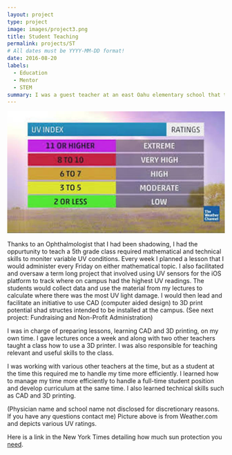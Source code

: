 ```yaml
---
layout: project
type: project
image: images/project3.png
title: Student Teaching
permalink: projects/ST
# All dates must be YYYY-MM-DD format!
date: 2016-08-20
labels:
  - Education
  - Mentor
  - STEM
summary: I was a guest teacher at an east Oahu elementary school that taught algebra 1 concepts and sun safety.
---
```


<img class="ui medium right floated rounded image" src="/images/UV.jpeg">

Thanks to an Ophthalmologist that I had been shadowing, I had the oppurtunity to teach a 5th grade class required mathematical and technical skills to moniter variable UV conditions. Every week I planned a lesson that I would administer every Friday on either mathematical topic. I also facilitated and oversaw a term long project that involved using UV sensors for the iOS platform to track where on campus had the highest UV readings. The students would collect data and use the material from my lectures to calculate where there was the most UV light damage. I would then lead and facilitate an initiative to use CAD (computer aided design) to 3D print potential shad structes intended to be installed at the campus. (See next project: Fundraising and Non-Profit Administration)

I was in charge of preparing lessons, learning CAD and 3D printing, on my own time. I gave lectures once a week and along with two other teachers taught a class how to use a 3D printer. I was also responsible for teaching relevant and useful skills to the class.

I was working with various other teachers at the time, but as a student at the time this required me to handle my time more efficiently. I learned how to manage my time more efficiently to handle a full-time student position and develop curriculum at the same time. I also learned technical skills such as CAD and 3D printing.

(Physician name and school name not disclosed for discretionary reasons. If you have any questions contact me)
Picture above is from Weather.com and depicts various UV ratings.

Here is a link in the New York Times detailing how much sun protection you [need](https://www.nytimes.com/2007/08/07/health/07real.html).
